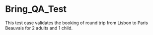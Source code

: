 # Bring_QA_Test
This test case validates the booking of round trip from Lisbon to Paris Beauvais for 2 adults and 1 child.
